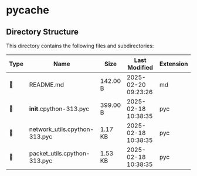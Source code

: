 # __pycache__

## Directory Structure

This directory contains the following files and subdirectories:

| Type | Name | Size | Last Modified | Extension |
|------|------|------|---------------|-----------|
| 📄 | README.md | 142.00 B | 2025-02-20 09:23:26 | md |
| 📄 | __init__.cpython-313.pyc | 399.00 B | 2025-02-18 10:38:35 | pyc |
| 📄 | network_utils.cpython-313.pyc | 1.17 KB | 2025-02-18 10:38:35 | pyc |
| 📄 | packet_utils.cpython-313.pyc | 1.53 KB | 2025-02-18 10:38:35 | pyc |